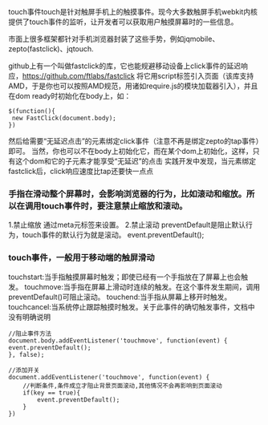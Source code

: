 touch事件touch是针对触屏手机上的触摸事件。现今大多数触屏手机webkit内核提供了touch事件的监听，让开发者可以获取用户触摸屏幕时的一些信息。

市面上很多框架都针对手机浏览器封装了这些手势，例如jqmobile、zepto(fastclick)、jqtouch.


github上有一个叫做fastclick的库，它也能规避移动设备上click事件的延迟响应，https://github.com/ftlabs/fastclick
将它用script标签引入页面（该库支持AMD，于是你也可以按照AMD规范，用诸如require.js的模块加载器引入），并且在dom ready时初始化在body上，如：
```
$(function(){
 new FastClick(document.body);
})
```
然后给需要“无延迟点击”的元素绑定click事件（注意不再是绑定zepto的tap事件）即可。
当然，你也可以不在body上初始化它，而在某个dom上初始化，这样，只有这个dom和它的子元素才能享受“无延迟”的点击
实践开发中发现，当元素绑定fastclick后，click响应速度比tap还要快一点点



### 手指在滑动整个屏幕时，会影响浏览器的行为，比如滚动和缩放。所以在调用touch事件时，要注意禁止缩放和滚动。
1.禁止缩放
通过meta元标签来设置。
2.禁止滚动
preventDefault是阻止默认行为，touch事件的默认行为就是滚动。
event.preventDefault();

### touch事件，一般用于移动端的触屏滑动

touchstart:当手指触摸屏幕时触发；即使已经有一个手指放在了屏幕上也会触发。
touchmove:当手指在屏幕上滑动时连续的触发。在这个事件发生期间，调用preventDefault()可阻止滚动。
touchend:当手指从屏幕上移开时触发。
touchcancel:当系统停止跟踪触摸时触发。关于此事件的确切触发事件，文档中没有明确说明

```
//阻止事件方法
document.body.addEventListener('touchmove', function(event) {
event.preventDefault();
}, false); 

//添加开关
document.addEventListener('touchmove', function(event) {
	//判断条件,条件成立才阻止背景页面滚动,其他情况不会再影响到页面滚动
	if(key == true){
		event.preventDefault();
	}
})
```
